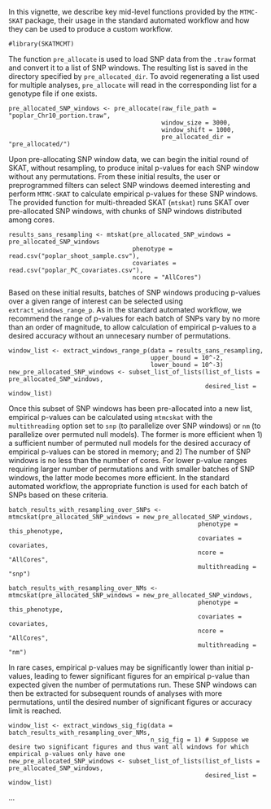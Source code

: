 In this vignette, we describe key mid-level functions provided by the
`MTMC-SKAT` package, their usage in the standard automated workflow and
how they can be used to produce a custom workflow.

    #library(SKATMCMT)

The function `pre_allocate` is used to load SNP data from the `.traw`
format and convert it to a list of SNP windows. The resulting list is
saved in the directory specified by `pre_allocated_dir`. To avoid
regenerating a list used for multiple analyses, `pre_allocate` will read
in the corresponding list for a genotype file if one exists.

    pre_allocated_SNP_windows <- pre_allocate(raw_file_path = "poplar_Chr10_portion.traw",
                                              window_size = 3000,
                                              window_shift = 1000,
                                              pre_allocated_dir = "pre_allocated/")

Upon pre-allocating SNP window data, we can begin the initial round of
SKAT, without resampling, to produce inital p-values for each SNP window
without any permutations. From these initial results, the user or
preprogrammed filters can select SNP windows deemed interesting and
perform `MTMC-SKAT` to calculate empirical p-values for these SNP
windows. The provided function for multi-threaded SKAT (`mtskat`) runs
SKAT over pre-allocated SNP windows, with chunks of SNP windows
distributed among cores.

    results_sans_resampling <- mtskat(pre_allocated_SNP_windows = pre_allocated_SNP_windows
                                      phenotype = read.csv("poplar_shoot_sample.csv"),
                                      covariates = read.csv("poplar_PC_covariates.csv"),
                                      ncore = "AllCores")

Based on these initial results, batches of SNP windows producing
p-values over a given range of interest can be selected using
`extract_windows_range_p`. As in the standard automated workflow, we
recommend the range of p-values for each batch of SNPs vary by no more
than an order of magnitude, to allow calculation of empirical p-values
to a desired accuracy without an unnecesary number of permutations.

    window_list <- extract_windows_range_p(data = results_sans_resampling,
                                           upper_bound = 10^-2,
                                           lower_bound = 10^-3)
    new_pre_allocated_SNP_windows <- subset_list_of_lists(list_of_lists = pre_allocated_SNP_windows,
                                                          desired_list = window_list)

Once this subset of SNP windows has been pre-allocated into a new list,
empirical p-values can be calculated using `mtmcskat` with the
`multithreading` option set to `snp` (to parallelize over SNP windows)
or `nm` (to parallelize over permuted null models). The former is more
efficient when 1) a sufficient number of permuted null models for the
desired accuracy of empirical p-values can be stored in memory; and 2)
The number of SNP windows is no less than the number of cores. For lower
p-value ranges requiring larger number of permutations and with smaller
batches of SNP windows, the latter mode becomes more efficient. In the
standard automated workflow, the appropriate function is used for each
batch of SNPs based on these criteria.

    batch_results_with_resampling_over_SNPs <- mtmcskat(pre_allocated_SNP_windows = new_pre_allocated_SNP_windows,
                                                        phenotype = this_phenotype,
                                                        covariates = covariates,
                                                        ncore = "AllCores",
                                                        multithreading = "snp")

    batch_results_with_resampling_over_NMs <- mtmcskat(pre_allocated_SNP_windows = new_pre_allocated_SNP_windows,
                                                        phenotype = this_phenotype,
                                                        covariates = covariates,
                                                        ncore = "AllCores",
                                                        multithreading = "nm")

In rare cases, empirical p-values may be significantly lower than
initial p-values, leading to fewer significant figures for an empirical
p-value than expected given the number of permutations run. These SNP
windows can then be extracted for subsequent rounds of analyses with
more permutations, until the desired number of significant figures or
accuracy limit is reached.

    window_list <- extract_windows_sig_fig(data = batch_results_with_resampling_over_NMs,
                                           n_sig_fig = 1) # Suppose we desire two significant figures and thus want all windows for which empirical p-values only have one
    new_pre_allocated_SNP_windows <- subset_list_of_lists(list_of_lists = pre_allocated_SNP_windows,
                                                          desired_list = window_list)

…
